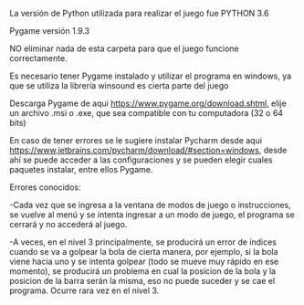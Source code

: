 La versión de Python utilizada para realizar el juego fue PYTHON 3.6

Pygame versión 1.9.3

NO eliminar nada de esta carpeta para que el juego funcione correctamente.

Es necesario tener Pygame instalado y utilizar el programa en windows, ya que se utiliza la librería winsound es cierta parte del juego

Descarga Pygame de aqui https://www.pygame.org/download.shtml, elije un archivo .msi o .exe, que sea compatible con tu computadora (32 o 64 bits)

En caso de tener errores se le sugiere instalar Pycharm desde aqui https://www.jetbrains.com/pycharm/download/#section=windows, desde ahí se puede acceder a las configuraciones y se pueden elegir cuales paquetes instalar, entre ellos Pygame.

Errores conocidos:

-Cada vez que se ingresa a la ventana de modos de juego o instrucciones, se vuelve al menú y se intenta ingresar a un modo de juego, el programa se cerrará y no accederá al juego.

-A veces, en el nivel 3 principalmente, se producirá un error de índices cuando se va a golpear la bola de cierta manera, por ejemplo, si la bola viene hacia uno y se intenta golpear (todo se mueve muy rápido en ese momento), se producirá un problema en cual la posicion de la bola y la posicion de la barra serán la misma, eso no puede suceder y se cae el programa. Ocurre rara vez en el nivel 3.

